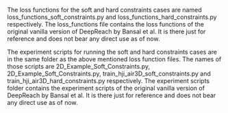 The loss functions for the soft and hard constraints cases are named loss_functions_soft_constraints.py and loss_functions_hard_constraints.py respectively. The loss_functions file contains the loss functions of the original vanilla version of DeepReach by Bansal et al. It is there just for reference and does not bear any direct use as of now.

The experiment scripts for running the soft and hard constraints cases are in the same folder as the above mentioned loss function files. The names of those scripts are 2D_Example_Soft_Constraints.py, 2D_Example_Soft_Constraints.py, train_hji_air3D_soft_constraints.py and train_hji_air3D_hard_constraints.py respectively. The experiment scripts folder contains the experiment scripts of the original vanilla version of DeepReach by Bansal et al. It is there just for reference and does not bear any direct use as of now. 
